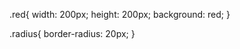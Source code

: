 .red{
    width: 200px;
    height: 200px;
    background: red;
}

.radius{
    border-radius: 20px;
}

